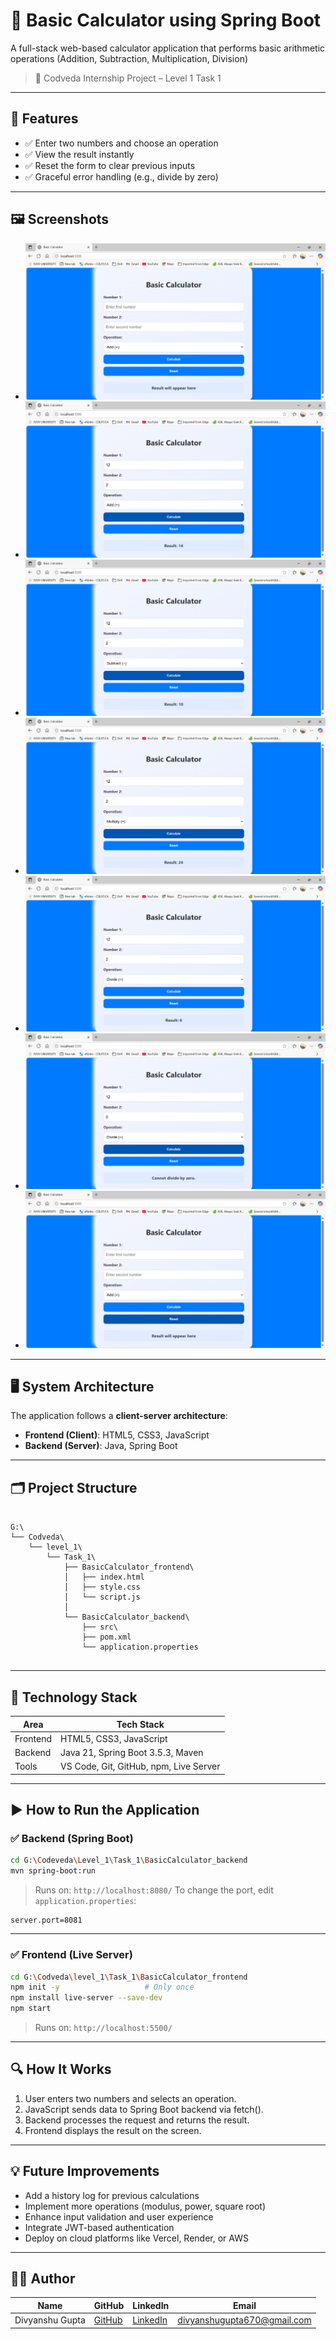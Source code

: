 # 🔢 Basic Calculator using Spring Boot

A full-stack web-based calculator application that performs basic arithmetic operations (Addition, Subtraction, Multiplication, Division) 

> 🚀 Codveda Internship Project – Level 1 Task 1

---

## 🔧 Features

- ✅ Enter two numbers and choose an operation
- ✅ View the result instantly
- ✅ Reset the form to clear previous inputs
- ✅ Graceful error handling (e.g., divide by zero)

---

## 🖼️ Screenshots


- ![Calculator UI](https://github.com/Gupta24Divyanshu/BasicCalculator/blob/main/Images%20and%20Video/Screenshot%20(129).png)
- ![Screenshot](https://github.com/Gupta24Divyanshu/BasicCalculator/blob/main/Images%20and%20Video/Screenshot%20(130).png)
- ![Screenshot](https://github.com/Gupta24Divyanshu/BasicCalculator/blob/main/Images%20and%20Video/Screenshot%20(131).png)
- ![Screenshot](https://github.com/Gupta24Divyanshu/BasicCalculator/blob/main/Images%20and%20Video/Screenshot%20(132).png)
- ![Screenshot](https://github.com/Gupta24Divyanshu/BasicCalculator/blob/main/Images%20and%20Video/Screenshot%20(133).png)
- ![Screenshot](https://github.com/Gupta24Divyanshu/BasicCalculator/blob/main/Images%20and%20Video/Screenshot%20(134).png)
- ![Screenshot](https://github.com/Gupta24Divyanshu/BasicCalculator/blob/main/Images%20and%20Video/Screenshot%20(135).png)

---

## 🖥️ System Architecture

The application follows a **client-server architecture**:

- **Frontend (Client)**: HTML5, CSS3, JavaScript  
- **Backend (Server)**: Java, Spring Boot

---

## 🗂️ Project Structure

```

G:\
└── Codveda\
    └── level_1\
        └── Task_1\
            ├── BasicCalculator_frontend\
            │   ├── index.html  
            │   ├── style.css  
            │   └── script.js  
            │
            └── BasicCalculator_backend\
                ├── src\
                ├── pom.xml
                └── application.properties


````

---

## 🧰 Technology Stack

| Area       | Tech Stack                             |
|------------|----------------------------------------|
| Frontend   | HTML5, CSS3, JavaScript                |
| Backend    | Java 21, Spring Boot 3.5.3, Maven      |
| Tools      | VS Code, Git, GitHub, npm, Live Server |

---

## ▶️ How to Run the Application

### ✅ Backend (Spring Boot)

```bash
cd G:\Codeveda\Level_1\Task_1\BasicCalculator_backend
mvn spring-boot:run
````

> Runs on: `http://localhost:8080/`
> To change the port, edit `application.properties`:

```properties
server.port=8081
```

---

### ✅ Frontend (Live Server)

```bash
cd G:\Codveda\level_1\Task_1\BasicCalculator_frontend
npm init -y                   # Only once
npm install live-server --save-dev
npm start

```

> Runs on: `http://localhost:5500/`

---

## 🔍 How It Works

1. User enters two numbers and selects an operation.
2. JavaScript sends data to Spring Boot backend via fetch().
3. Backend processes the request and returns the result.
4. Frontend displays the result on the screen.

---

## 💡 Future Improvements

* Add a history log for previous calculations
* Implement more operations (modulus, power, square root)
* Enhance input validation and user experience
* Integrate JWT-based authentication
* Deploy on cloud platforms like Vercel, Render, or AWS

---

## 🙋‍♂️ Author

| Name            | GitHub                                        | LinkedIn                                                    | Email                                                             |
| --------------- | --------------------------------------------- | ----------------------------------------------------------- | ----------------------------------------------------------------- |
| Divyanshu Gupta | [GitHub](https://github.com/Gupta24Divyanshu) | [LinkedIn](https://linkedin.com/in/divyanshu-gupta-dev670/) | [divyanshugupta670@gmail.com](mailto:divyanshugupta670@gmail.com) |

```
